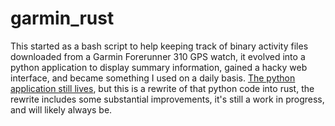 # garmin_rust
This started as a bash script to help keeping track of binary activity files downloaded from a Garmin Forerunner 310 GPS watch, it evolved into a python application to display summary information, gained a hacky web interface, and became something I used on a daily basis. [The python application still lives](https://github.com/ddboline/garmin_app), but this is a rewrite of that python code into rust, the rewrite includes some substantial improvements, it's still a work in progress, and will likely always be.
